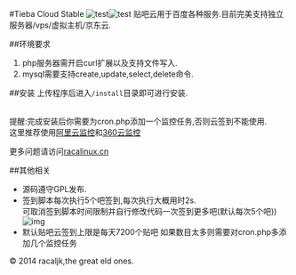 #Tieba Cloud Stable
![test](http://img.shields.io/appveyor/ci/gruntjs/grunt.svg)![test](http://img.shields.io/badge/license-GPL-orange.svg)
贴吧云用于百度各种服务.目前完美支持独立服务器/vps/虚拟主机/京东云.

##环境要求
1. php服务器需开启curl扩展以及支持文件写入.
2. mysql需要支持create,update,select,delete命令.

##安装
上传程序后进入`/install`目录即可进行安装.<br><br>

提醒:完成安装后你需要为cron.php添加一个监控任务,否则云签到不能使用.<br>
这里推荐使用[阿里云监控](http://www.aliyun.com/product/jiankong/)和[360云监控](http://jk.cloud.360.cn/)

更多问题请访问[racalinux.cn](http://www.racalinux.cn)

##其他相关
* 源码遵守GPL发布.
* 签到脚本每次执行5个吧签到,每次执行大概用时2s.<br>
  可取消签到脚本时间限制并自行修改代码一次签到更多吧(默认每次5个吧))
  ![img](http://pic.yupoo.com/racaljk/E6W6ljde/medish.jpg)
* 默认贴吧云签到上限是每天7200个贴吧
  如果数目太多则需要对cron.php多添加几个监控任务

© 2014 racaljk,the great eld ones.
